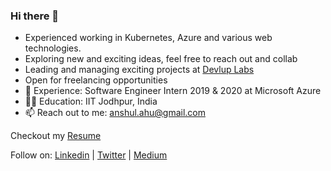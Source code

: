 ### Hi there 👋

<!--
**anshulahuja98/anshulahuja98** is a ✨ _special_ ✨ repository because its `README.md` (this file) appears on your GitHub profile.

Here are some ideas to get you started:

- 🔭 I’m currently working on ...
- 🌱 I’m currently learning ...
- 👯 I’m looking to collaborate on ...
- 🤔 I’m looking for help with ...
- 💬 Ask me about ...
- 📫 How to reach me: ...
- 😄 Pronouns: ...
- ⚡ Fun fact: ...
-->

- Experienced working in Kubernetes, Azure and various web technologies.
- Exploring new and exciting ideas, feel free to reach out and collab
- Leading and managing exciting projects at [Devlup Labs](https://github.com/devlup-labs)
- Open for freelancing opportunities
- :briefcase: Experience: Software Engineer Intern 2019 & 2020 at Microsoft Azure
- :man_student: Education: IIT Jodhpur, India
- 📫 Reach out to me: anshul.ahu@gmail.com


Checkout my [Resume](https://github.com/anshulahuja98/resume) 

Follow on: [Linkedin](https://www.linkedin.com/in/anshul-ahuja/) | [Twitter](https://twitter.com/anshulahuja1998) | [Medium](https://medium.com/@anshul.ahu)
